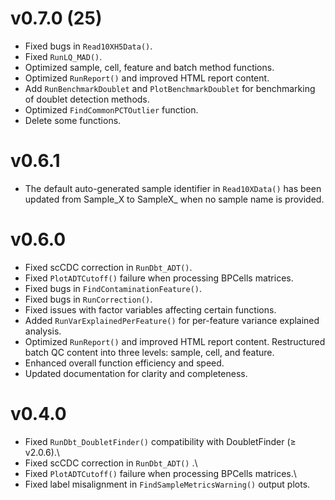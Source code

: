# v0.7.0 (25)

-   Fixed bugs in `Read10XH5Data()`.
-   Fixed `RunLQ_MAD()`.
-   Optimized sample, cell, feature and batch method functions.
-   Optimized `RunReport()` and improved HTML report content.
-   Add `RunBenchmarkDoublet` and `PlotBenchmarkDoublet` for benchmarking of doublet detection methods.
-   Optimized `FindCommonPCTOutlier` function.
-   Delete some functions.

# v0.6.1

-   The default auto-generated sample identifier in `Read10XData()` has been updated from Sample_X to SampleX\_ when no sample name is provided.

# v0.6.0

-   Fixed scCDC correction in `RunDbt_ADT()`.
-   Fixed `PlotADTCutoff()` failure when processing BPCells matrices.
-   Fixed bugs in `FindContaminationFeature()`.
-   Fixed bugs in `RunCorrection()`.
-   Fixed issues with factor variables affecting certain functions.
-   Added `RunVarExplainedPerFeature()` for per-feature variance explained analysis.
-   Optimized `RunReport()` and improved HTML report content. Restructured batch QC content into three levels: sample, cell, and feature.
-   Enhanced overall function efficiency and speed.
-   Updated documentation for clarity and completeness.

# v0.4.0

-   Fixed `RunDbt_DoubletFinder()` compatibility with DoubletFinder (≥ v2.0.6).\
-   Fixed scCDC correction in `RunDbt_ADT()` .\
-   Fixed `PlotADTCutoff()` failure when processing BPCells matrices.\
-   Fixed label misalignment in `FindSampleMetricsWarning()` output plots.
